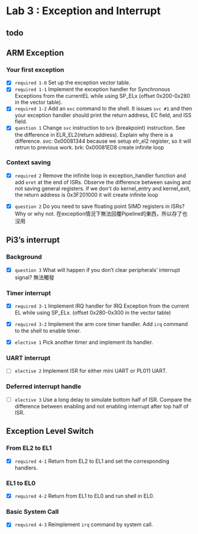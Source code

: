 # Lab 3 : Exception and Interrupt


## todo

## ARM Exception
### Your first exception

- [x] `required 1-0` Set up the exception vector table.
- [x] `required 1-1` Implement the exception handler for Synchronous Exceptions from the currentEL while using SP_ELx (offset 0x200-0x280 in the vector table).
- [x] `required 1-2` Add an `exc` command to the shell. It issues `svc #1` and then your exception handler should print the return address, EC field, and ISS field.
- [x] `question 1` Change `svc` instruction to `brk` (breakpoint) instruction. See the difference in ELR_EL2(return address). Explain why there is a difference.
svc: 0x00081344
because we setup elr_el2 register, so it will retrun to previous work.
brk: 0x00081ED8
create infinite loop

### Context saving
- [x] `required 2` Remove the infinite loop in exception_handler function and add `eret` at the end of ISRs. Observe the difference between saving and not saving general registers.
if we don't do kernel_entry and kernel_exit, the return address is 0x3F201000
it will create infinite loop

- [x] `question 2` Do you need to save floating point SIMD registers in ISRs? Why or why not.
在exception情況下無法回覆Pipeline的東西，所以存了也沒用

## Pi3’s interrupt
### Background
- [x] `question 3` What will happen if you don’t clear peripherals’ interrupt signal?
無法觸發

### Timer interrupt
- [x] `required 3-1` Implement IRQ handler for IRQ Exception from the current EL while using SP_ELx. (offset 0x280-0x300 in the vector table)

- [x] `required 3-2` Implement the arm core timer handler. Add `irq` command to the shell to enable timer.

- [x] `elective 1` Pick another timer and implement its handler.

### UART interrupt

- [ ] `elective 2` Implement ISR for either mini UART or PL011 UART.

### Deferred interrupt handle

- [ ] `elective 3` Use a long delay to simulate bottom half of ISR. Compare the difference between enabling and not enabling interrupt after top half of ISR.

## Exception Level Switch

### From EL2 to EL1

- [x] `required 4-1` Return from EL2 to EL1 and set the corresponding handlers.

### EL1 to EL0

- [x] `required 4-2` Return from EL1 to EL0 and run shell in EL0.

### Basic System Call

- [x] `required 4-3` Reimplement `irq` command by system call.


